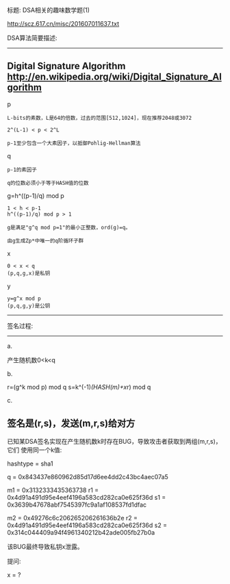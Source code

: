 标题: DSA相关的趣味数学题(1)

http://scz.617.cn/misc/201607011637.txt

DSA算法简要描述:

--------------------------------------------------------------------------
Digital Signature Algorithm
http://en.wikipedia.org/wiki/Digital_Signature_Algorithm
--------------------------------------------------------------------------
p

    L-bits的素数，L是64的倍数，过去的范围[512,1024]，现在推荐2048或3072

    2^(L-1) < p < 2^L

    p-1至少包含一个大素因子，以抵御Pohlig-Hellman算法

q

    p-1的素因子

    q的位数必须小于等于HASH值的位数

g=h^((p-1)/q) mod p

    1 < h < p-1
    h^((p-1)/q) mod p > 1

    g是满足"g^q mod p=1"的最小正整数，ord(g)=q。

    由g生成Zp*中唯一的q阶循环子群

x

    0 < x < q
    (p,q,g,x)是私钥

y

    y=g^x mod p
    (p,q,g,y)是公钥
--------------------------------------------------------------------------

签名过程:

--------------------------------------------------------------------------
a.

产生随机数0<k<q

b.

r=(g^k mod p) mod q
s=k^(-1)*(HASH(m)+x*r) mod q

c.

签名是(r,s)，发送(m,r,s)给对方
--------------------------------------------------------------------------

已知某DSA签名实现在产生随机数k时存在BUG，导致攻击者获取到两组(m,r,s)，它们
使用同一个k值:

hashtype    = sha1

q           = 0x843437e860962d85d17d6ee4dd2c43bc4aec07a5

m1          = 0x3132333435363738
r1          = 0x4d91a491d95e4eef4196a583cd282ca0e625f36d
s1          = 0x3639b47678abf7545397fc9a1af108537fd1dfac

m2          = 0x49276c6c206265206261636b2e
r2          = 0x4d91a491d95e4eef4196a583cd282ca0e625f36d
s2          = 0x314c044409a94f4961340212b42ade005fb27b0a

该BUG最终导致私钥x泄露。

提问:

x           = ?
